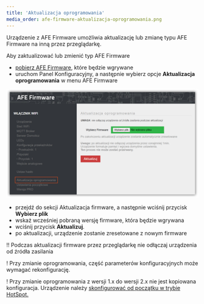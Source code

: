 ```yaml
---
title: 'Aktualizacja oprogramowania'
media_order: afe-firmware-aktualizacja-oprogramowania.png
---
```


Urządzenie z AFE Firmware umożliwia aktualizację lub zmianę typu AFE Firmware na inną przez przeglądarkę.

Aby zaktualizować lub zmienić typ AFE Firmware

* [pobierz AFE Firmware](/pliki-to-pobrania/afe-firmware), które będzie wgrywane
* uruchom Panel Konfiguracyjny, a następnie wybierz opcje **Aktualizacja oprogramowania** w menu AFE Firmware

![](afe-firmware-aktualizacja-oprogramowania.png)

* przejdź do sekcji Aktualizacja firmware, a następnie wciśnij przycisk **Wybierz plik**
* wskaż wcześniej pobraną wersję firmware, która będzie wgrywana
* wciśnij przycisk **Aktualizuj**.
* po aktualizacji, urządzenie zostanie zresetowane z nowym firmware

!! Podczas aktualizacji firmware przez przeglądarkę nie odłączaj urządzenia od źródła zasilania

! Przy zmianie oprogramowania, część parameterów konfiguracyjnych może wymagać rekonfigurację.

! Przy zmianie oprogramowania z wersji 1.x do wersji 2.x nie jest kopiowana konfiguracja. Urządzenie należy [skonfigurować od początku w trybie HotSpot.](/instalacja/pierwsze-uruchomienie)
